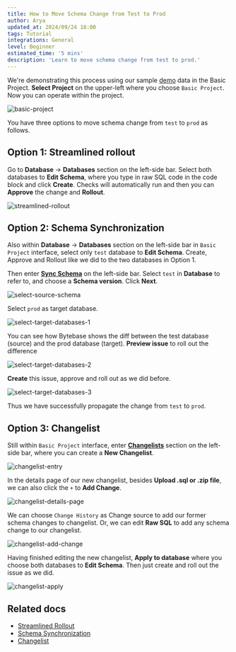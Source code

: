 ```yaml
---
title: How to Move Schema Change from Test to Prod
author: Arya
updated_at: 2024/09/24 18:00
tags: Tutorial
integrations: General
level: Beginner
estimated_time: '5 mins'
description: 'Learn to move schema change from test to prod.'
---
```


We're demonstrating this process using our sample [demo](https://demo.bytebase.com/) data in the Basic Project. **Select Project** on the upper-left where you choose `Basic Project`. Now you can operate within the project.

![basic-project](/content/docs/tutorials/how-to-move-schema-change-from-test-to-prod/basic-project.webp)

You have three options to move schema change from `test` to `prod` as follows.

## Option 1: Streamlined rollout

Go to **Database** -> **Databases** section on the left-side bar. Select both databases to **Edit Schema**, where you type in raw SQL code in the code block and click **Create**. Checks will automatically run and then you can **Approve** the change and **Rollout**.

![streamlined-rollout](/content/docs/tutorials/how-to-move-schema-change-from-test-to-prod/streamlined-rollout.webp)

## Option 2: Schema Synchronization

Also within **Database** -> **Databases** section on the left-side bar in `Basic Project` interface, select only `test` database to **Edit Schema**. Create, Approve and Rollout like we did to the two databases in Option 1.

Then enter [**Sync Schema**](/docs/change-database/synchronize-schema/) on the left-side bar. Select `test` in **Database** to refer to, and choose a **Schema version**. Click **Next**.

![select-source-schema](/content/docs/tutorials/how-to-move-schema-change-from-test-to-prod/select-source-schema.webp)

Select `prod` as target database.

![select-target-databases-1](/content/docs/tutorials/how-to-move-schema-change-from-test-to-prod/select-target-databases-1.webp)

You can see how Bytebase shows the diff between the test database (source) and the prod database (target). **Preview issue** to roll out the difference

![select-target-databases-2](/content/docs/tutorials/how-to-move-schema-change-from-test-to-prod/select-target-databases-2.webp)

**Create** this issue, approve and roll out as we did before.

![select-target-databases-3](/content/docs/tutorials/how-to-move-schema-change-from-test-to-prod/select-target-databases-3.webp)

Thus we have successfully propagate the change from `test` to `prod`.

## Option 3: Changelist

Still within `Basic Project` interface, enter [**Changelists**](/docs/changelist/) section on the left-side bar, where you can create a **New Changelist**.

![changelist-entry](/content/docs/tutorials/how-to-move-schema-change-from-test-to-prod/changelist-entry.webp)

In the details page of our new changelist, besides **Upload .sql or .zip file**, we can also click the `+` to **Add Change**.

![changelist-details-page](/content/docs/tutorials/how-to-move-schema-change-from-test-to-prod/changelist-details-page.webp)

We can choose `Change History` as Change source to add our former schema changes to changelist. Or, we can edit **Raw SQL** to add any schema change to our changelist.

![changelist-add-change](/content/docs/tutorials/how-to-move-schema-change-from-test-to-prod/changelist-add-change.webp)

Having finished editing the new changelist, **Apply to database** where you choose both databases to **Edit Schema**. Then just create and roll out the issue as we did.

![changelist-apply](/content/docs/tutorials/how-to-move-schema-change-from-test-to-prod/changelist-apply.webp)

## Related docs

- [Streamlined Rollout](/docs/change-database/batch-change/#change-databases-from-multiple-environments)
- [Schema Synchronization](/docs/change-database/synchronize-schema)
- [Changelist](/docs/changelist)
